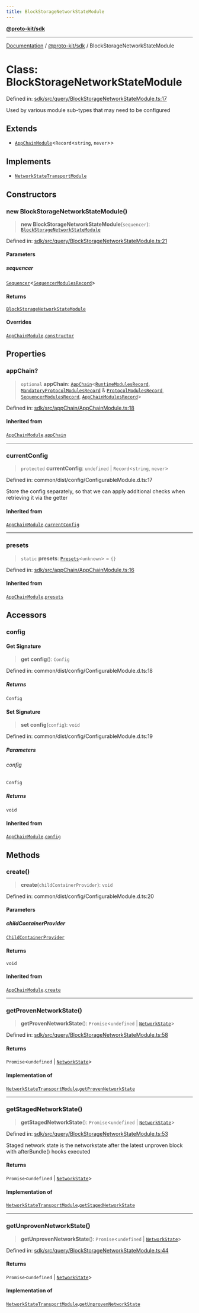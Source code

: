 ```yaml
---
title: BlockStorageNetworkStateModule
---
```


[**@proto-kit/sdk**](../README.md)

***

[Documentation](../../../README.md) / [@proto-kit/sdk](../README.md) / BlockStorageNetworkStateModule

# Class: BlockStorageNetworkStateModule

Defined in: [sdk/src/query/BlockStorageNetworkStateModule.ts:17](https://github.com/proto-kit/framework/blob/4d6b3b6da51b3edee0fbf25ce72c1f59ec61e891/packages/sdk/src/query/BlockStorageNetworkStateModule.ts#L17)

Used by various module sub-types that may need to be configured

## Extends

- [`AppChainModule`](AppChainModule.md)\<`Record`\<`string`, `never`\>\>

## Implements

- [`NetworkStateTransportModule`](../../sequencer/interfaces/NetworkStateTransportModule.md)

## Constructors

### new BlockStorageNetworkStateModule()

> **new BlockStorageNetworkStateModule**(`sequencer`): [`BlockStorageNetworkStateModule`](BlockStorageNetworkStateModule.md)

Defined in: [sdk/src/query/BlockStorageNetworkStateModule.ts:21](https://github.com/proto-kit/framework/blob/4d6b3b6da51b3edee0fbf25ce72c1f59ec61e891/packages/sdk/src/query/BlockStorageNetworkStateModule.ts#L21)

#### Parameters

##### sequencer

[`Sequencer`](../../sequencer/classes/Sequencer.md)\<[`SequencerModulesRecord`](../../sequencer/type-aliases/SequencerModulesRecord.md)\>

#### Returns

[`BlockStorageNetworkStateModule`](BlockStorageNetworkStateModule.md)

#### Overrides

[`AppChainModule`](AppChainModule.md).[`constructor`](AppChainModule.md#constructors)

## Properties

### appChain?

> `optional` **appChain**: [`AppChain`](AppChain.md)\<[`RuntimeModulesRecord`](../../module/type-aliases/RuntimeModulesRecord.md), [`MandatoryProtocolModulesRecord`](../../protocol/type-aliases/MandatoryProtocolModulesRecord.md) & [`ProtocolModulesRecord`](../../protocol/type-aliases/ProtocolModulesRecord.md), [`SequencerModulesRecord`](../../sequencer/type-aliases/SequencerModulesRecord.md), [`AppChainModulesRecord`](../type-aliases/AppChainModulesRecord.md)\>

Defined in: [sdk/src/appChain/AppChainModule.ts:18](https://github.com/proto-kit/framework/blob/4d6b3b6da51b3edee0fbf25ce72c1f59ec61e891/packages/sdk/src/appChain/AppChainModule.ts#L18)

#### Inherited from

[`AppChainModule`](AppChainModule.md).[`appChain`](AppChainModule.md#appchain)

***

### currentConfig

> `protected` **currentConfig**: `undefined` \| `Record`\<`string`, `never`\>

Defined in: common/dist/config/ConfigurableModule.d.ts:17

Store the config separately, so that we can apply additional
checks when retrieving it via the getter

#### Inherited from

[`AppChainModule`](AppChainModule.md).[`currentConfig`](AppChainModule.md#currentconfig)

***

### presets

> `static` **presets**: [`Presets`](../../common/type-aliases/Presets.md)\<`unknown`\> = `{}`

Defined in: [sdk/src/appChain/AppChainModule.ts:16](https://github.com/proto-kit/framework/blob/4d6b3b6da51b3edee0fbf25ce72c1f59ec61e891/packages/sdk/src/appChain/AppChainModule.ts#L16)

#### Inherited from

[`AppChainModule`](AppChainModule.md).[`presets`](AppChainModule.md#presets)

## Accessors

### config

#### Get Signature

> **get** **config**(): `Config`

Defined in: common/dist/config/ConfigurableModule.d.ts:18

##### Returns

`Config`

#### Set Signature

> **set** **config**(`config`): `void`

Defined in: common/dist/config/ConfigurableModule.d.ts:19

##### Parameters

###### config

`Config`

##### Returns

`void`

#### Inherited from

[`AppChainModule`](AppChainModule.md).[`config`](AppChainModule.md#config)

## Methods

### create()

> **create**(`childContainerProvider`): `void`

Defined in: common/dist/config/ConfigurableModule.d.ts:20

#### Parameters

##### childContainerProvider

[`ChildContainerProvider`](../../common/interfaces/ChildContainerProvider.md)

#### Returns

`void`

#### Inherited from

[`AppChainModule`](AppChainModule.md).[`create`](AppChainModule.md#create)

***

### getProvenNetworkState()

> **getProvenNetworkState**(): `Promise`\<`undefined` \| [`NetworkState`](../../protocol/classes/NetworkState.md)\>

Defined in: [sdk/src/query/BlockStorageNetworkStateModule.ts:58](https://github.com/proto-kit/framework/blob/4d6b3b6da51b3edee0fbf25ce72c1f59ec61e891/packages/sdk/src/query/BlockStorageNetworkStateModule.ts#L58)

#### Returns

`Promise`\<`undefined` \| [`NetworkState`](../../protocol/classes/NetworkState.md)\>

#### Implementation of

[`NetworkStateTransportModule`](../../sequencer/interfaces/NetworkStateTransportModule.md).[`getProvenNetworkState`](../../sequencer/interfaces/NetworkStateTransportModule.md#getprovennetworkstate)

***

### getStagedNetworkState()

> **getStagedNetworkState**(): `Promise`\<`undefined` \| [`NetworkState`](../../protocol/classes/NetworkState.md)\>

Defined in: [sdk/src/query/BlockStorageNetworkStateModule.ts:53](https://github.com/proto-kit/framework/blob/4d6b3b6da51b3edee0fbf25ce72c1f59ec61e891/packages/sdk/src/query/BlockStorageNetworkStateModule.ts#L53)

Staged network state is the networkstate after the latest unproven block
with afterBundle() hooks executed

#### Returns

`Promise`\<`undefined` \| [`NetworkState`](../../protocol/classes/NetworkState.md)\>

#### Implementation of

[`NetworkStateTransportModule`](../../sequencer/interfaces/NetworkStateTransportModule.md).[`getStagedNetworkState`](../../sequencer/interfaces/NetworkStateTransportModule.md#getstagednetworkstate)

***

### getUnprovenNetworkState()

> **getUnprovenNetworkState**(): `Promise`\<`undefined` \| [`NetworkState`](../../protocol/classes/NetworkState.md)\>

Defined in: [sdk/src/query/BlockStorageNetworkStateModule.ts:44](https://github.com/proto-kit/framework/blob/4d6b3b6da51b3edee0fbf25ce72c1f59ec61e891/packages/sdk/src/query/BlockStorageNetworkStateModule.ts#L44)

#### Returns

`Promise`\<`undefined` \| [`NetworkState`](../../protocol/classes/NetworkState.md)\>

#### Implementation of

[`NetworkStateTransportModule`](../../sequencer/interfaces/NetworkStateTransportModule.md).[`getUnprovenNetworkState`](../../sequencer/interfaces/NetworkStateTransportModule.md#getunprovennetworkstate)
